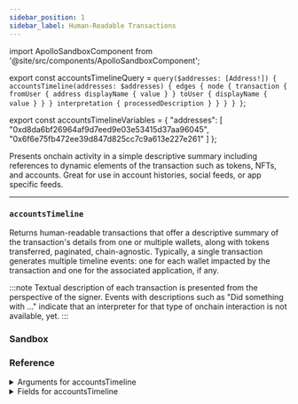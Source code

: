 ```yaml
---
sidebar_position: 1
sidebar_label: Human-Readable Transactions
---
```

import ApolloSandboxComponent from '@site/src/components/ApolloSandboxComponent';

export const accountsTimelineQuery = `query($addresses: [Address!]) {
  accountsTimeline(addresses: $addresses) {
    edges {
      node {
        transaction {
          fromUser {
            address
            displayName {
              value
            }
          }
          toUser {
            displayName {
              value
            }
          }
        }
        interpretation {
          processedDescription
        }
      }
    }
  }
}`;

export const accountsTimelineVariables = {
  "addresses": [
    "0xd8da6bf26964af9d7eed9e03e53415d37aa96045",
    "0x6f6e75fb472ee39d847d825cc7c9a613e227e261"
  ]
};

Presents onchain activity in a simple descriptive summary including references to dynamic elements of the transaction such as tokens, NFTs, and accounts. Great for use in account histories, social feeds, or app specific feeds.

---

### `accountsTimeline`

Returns human-readable transactions that offer a descriptive summary of the transaction's details from one or multiple wallets, along with tokens transferred, paginated, chain-agnostic. Typically, a single transaction generates multiple timeline events: one for each wallet impacted by the transaction and one for the associated application, if any.

:::note
Textual description of each transaction is presented from the perspective of the signer. Events with descriptions such as "Did something with …" indicate that an interpreter for that type of onchain interaction is not available, yet.
:::

### Sandbox

<ApolloSandboxComponent 
  query={accountsTimelineQuery}
  variables={accountsTimelineVariables}
/>

### Reference

<details>
<summary>Arguments for accountsTimeline</summary>

| Argument      | Description | Type |
| ----------- | ----------- | ----------- |
| `network`      | Networks for which to retrieve, inputted as an array.    | `Network!`        | 
| `first`      | -      | `Int!`        | 
| `after`      | -      | `String!`        | 
| `spamFilter`      | Filter for spam, default is on      | `Boolean = true`        | 
| `realtimeInterpretation`      | Human-readable transactions, default is on       | `Boolean = true`        | 
| `addresses`      | Addresses to retrive, inputted as an array.   | `String!`        | 
| `tokenAddresses`      | Filter by token address        | `Address!`        | 
| `isSigner`      | Filter by signer        | `Boolean`        | 

</details>

<details>
<summary>Fields for accountsTimeline</summary>


| Field      | Description | Type |
| ----------- | ----------- | ----------- |
| `key`      | A unique identifier       | `String!`       |
| `network`      | Network the transaction happened on     | `Network!`       |
| `source`      | -       | `String!`       |
| `eventType`      | Returns the event type       | `String!`       |
| `isAbiAvailable`      | -       | `Boolean!`       |
| `isEditable`      | -       | `Boolean!`       |
| `interpreterId`      | -      | `String!`       |
| `interpreter`      | -      | `ActivityEventInterpreter!`       |
| `actors`      | -       | `ActorDisplayItem!`       |
| `timestamp`      | -       | `Timestamp!`       |
| `perspective`      | -       | `ActivityPerspective!`       |
| `interpretation`      | -      | `ActivityInterpretation!`       |
| `transaction`      | Contains onchain information like `nounce` , `hash`, `blockNumber`, `gasPrice` and more.       | `OnChainTransaction!`       |
| `similarEventCount`      | -       | `String!`       |
| `app`      | Associated app for the transaction     | `Int!`       |
| `perspectiveDelta`      | -       | `ActivityAccountDelta!`       |
| `sigHash`      | -       | `String!`       |

</details>
